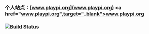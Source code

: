 ### 个人站点：[www.playpi.org](www.playpi.org)  <a href="www.playpi.org",target="_blank">www.playpi.org</a>

### [![Build Status](https://travis-ci.org/iplaypi/iplaypi.github.io.svg?branch=source)](https://travis-ci.org/iplaypi/iplaypi.github.io)